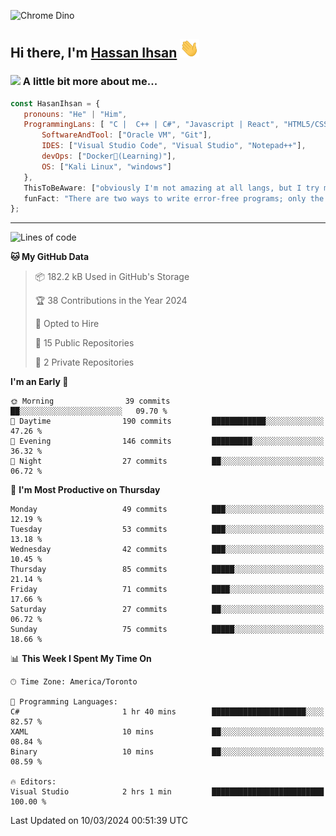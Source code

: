  <!--
**HasanIhsan/HasanIhsan** is a ✨ _special_ ✨ repository because its `README.md` (this file) appears on your GitHub profile.
-->

![Chrome Dino](https://mir-s3-cdn-cf.behance.net/project_modules/max_1200/4ff07986208593.5d9a654e92f36.gif)


<h2 align="left">Hi there, I'm <a href="https://www.linkedin.com/in/hassan-ihsan-045b11231/" target="_blank" rel="noopener noreferrer">Hassan Ihsan</a> <img src="https://raw.githubusercontent.com/ABSphreak/ABSphreak/master/gifs/Hi.gif" height="30" />
 
 
 ### <img src="https://media.giphy.com/media/VgCDAzcKvsR6OM0uWg/giphy.gif" width="50"> A little bit more about me...  
 
 ```javascript
const HasanIhsan = {
    pronouns: "He" | "Him",
    ProgrammingLans: [ "C |  C++ | C#", "Javascript | React", "HTML5/CSS", "JSON", "Java"],
        SoftwareAndTool: ["Oracle VM", "Git"],
        IDES: ["Visual Studio Code", "Visual Studio", "Notepad++"],
        devOps: ["Docker🐳(Learning)"], 
        OS: ["Kali Linux", "windows"]
    },
    ThisToBeAware: ["obviously I'm not amazing at all langs, but I try my best not to go rusty"], 
    funFact: "There are two ways to write error-free programs; only the third one works"
};
```
 
 --- 

<!--START_SECTION:waka-->
![Lines of code](https://img.shields.io/badge/From%20Hello%20World%20I%27ve%20Written-1.1%20million%20lines%20of%20code-blue)

**🐱 My GitHub Data** 

> 📦 182.2 kB Used in GitHub's Storage 
 > 
> 🏆 38 Contributions in the Year 2024
 > 
> 💼 Opted to Hire
 > 
> 📜 15 Public Repositories 
 > 
> 🔑 2 Private Repositories 
 > 
**I'm an Early 🐤** 

```text
🌞 Morning                39 commits          ██░░░░░░░░░░░░░░░░░░░░░░░   09.70 % 
🌆 Daytime                190 commits         ████████████░░░░░░░░░░░░░   47.26 % 
🌃 Evening                146 commits         █████████░░░░░░░░░░░░░░░░   36.32 % 
🌙 Night                  27 commits          ██░░░░░░░░░░░░░░░░░░░░░░░   06.72 % 
```
📅 **I'm Most Productive on Thursday** 

```text
Monday                   49 commits          ███░░░░░░░░░░░░░░░░░░░░░░   12.19 % 
Tuesday                  53 commits          ███░░░░░░░░░░░░░░░░░░░░░░   13.18 % 
Wednesday                42 commits          ███░░░░░░░░░░░░░░░░░░░░░░   10.45 % 
Thursday                 85 commits          █████░░░░░░░░░░░░░░░░░░░░   21.14 % 
Friday                   71 commits          ████░░░░░░░░░░░░░░░░░░░░░   17.66 % 
Saturday                 27 commits          ██░░░░░░░░░░░░░░░░░░░░░░░   06.72 % 
Sunday                   75 commits          █████░░░░░░░░░░░░░░░░░░░░   18.66 % 
```


📊 **This Week I Spent My Time On** 

```text
🕑︎ Time Zone: America/Toronto

💬 Programming Languages: 
C#                       1 hr 40 mins        █████████████████████░░░░   82.57 % 
XAML                     10 mins             ██░░░░░░░░░░░░░░░░░░░░░░░   08.84 % 
Binary                   10 mins             ██░░░░░░░░░░░░░░░░░░░░░░░   08.59 % 

🔥 Editors: 
Visual Studio            2 hrs 1 min         █████████████████████████   100.00 % 
```


 Last Updated on 10/03/2024 00:51:39 UTC
<!--END_SECTION:waka-->
 
 
